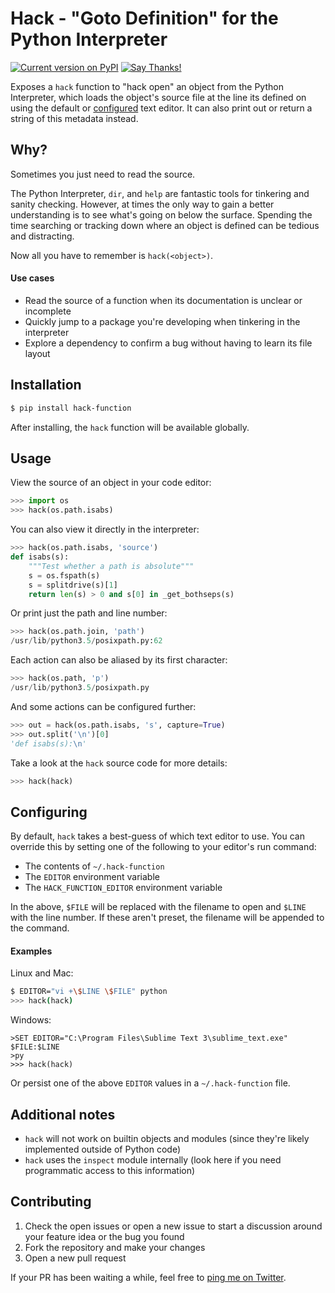 Hack - "Goto Definition" for the Python Interpreter
===================================================

[![Current version on PyPI](http://img.shields.io/pypi/v/hack-function.svg)](http://pypi.python.org/pypi/hack-function/)
[![Say Thanks!](https://img.shields.io/badge/Say%20Thanks-😊-1EAEDB.svg)](https://saythanks.io/to/joeyespo)

Exposes a `hack` function to "hack open" an object from the Python Interpreter,
which loads the object's source file at the line its defined on using the
default or [configured](#configuring) text editor. It can also print out or
return a string of this metadata instead.


Why?
----

Sometimes you just need to read the source.

The Python Interpreter, `dir`, and `help` are fantastic tools for tinkering and
sanity checking. However, at times the only way to gain a better understanding
is to see what's going on below the surface. Spending the time searching or
tracking down where an object is defined can be tedious and distracting.

Now all you have to remember is `hack(<object>)`.

#### Use cases

- Read the source of a function when its documentation is unclear or incomplete
- Quickly jump to a package you're developing when tinkering in the interpreter
- Explore a dependency to confirm a bug without having to learn its file layout


Installation
------------

```bash
$ pip install hack-function
```

After installing, the `hack` function will be available globally.


Usage
-----

View the source of an object in your code editor:

```py
>>> import os
>>> hack(os.path.isabs)
```

You can also view it directly in the interpreter:

```py
>>> hack(os.path.isabs, 'source')
def isabs(s):
    """Test whether a path is absolute"""
    s = os.fspath(s)
    s = splitdrive(s)[1]
    return len(s) > 0 and s[0] in _get_bothseps(s)
```

Or print just the path and line number:

```py
>>> hack(os.path.join, 'path')
/usr/lib/python3.5/posixpath.py:62
```

Each action can also be aliased by its first character:

```py
>>> hack(os.path, 'p')
/usr/lib/python3.5/posixpath.py
```

And some actions can be configured further:

```py
>>> out = hack(os.path.isabs, 's', capture=True)
>>> out.split('\n')[0]
'def isabs(s):\n'
```

Take a look at the `hack` source code for more details:

```py
>>> hack(hack)
```


Configuring
-----------

By default, `hack` takes a best-guess of which text editor to use. You can
override this by setting one of the following to your editor's run command:
- The contents of `~/.hack-function`
- The `EDITOR` environment variable
- The `HACK_FUNCTION_EDITOR` environment variable

In the above, `$FILE` will be replaced with the filename to open and `$LINE`
with the line number. If these aren't preset, the filename will be appended
to the command.

#### Examples

Linux and Mac:

```bash
$ EDITOR="vi +\$LINE \$FILE" python
>>> hack(hack)
```

Windows:

```batch
>SET EDITOR="C:\Program Files\Sublime Text 3\sublime_text.exe" $FILE:$LINE
>py
>>> hack(hack)
```

Or persist one of the above `EDITOR` values in a `~/.hack-function` file.

Additional notes
----------------

- `hack` will not work on builtin objects and modules (since they're likely implemented outside of Python code)
- `hack` uses the `inspect` module internally (look here if you need programmatic access to this information)


Contributing
------------

1. Check the open issues or open a new issue to start a discussion around
   your feature idea or the bug you found
2. Fork the repository and make your changes
3. Open a new pull request

If your PR has been waiting a while, feel free to [ping me on Twitter](https://twitter.com/joeyespo).
